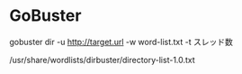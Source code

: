 # GoBuster

gobuster dir -u http://target.url -w word-list.txt -t スレッド数

/usr/share/wordlists/dirbuster/directory-list-1.0.txt
